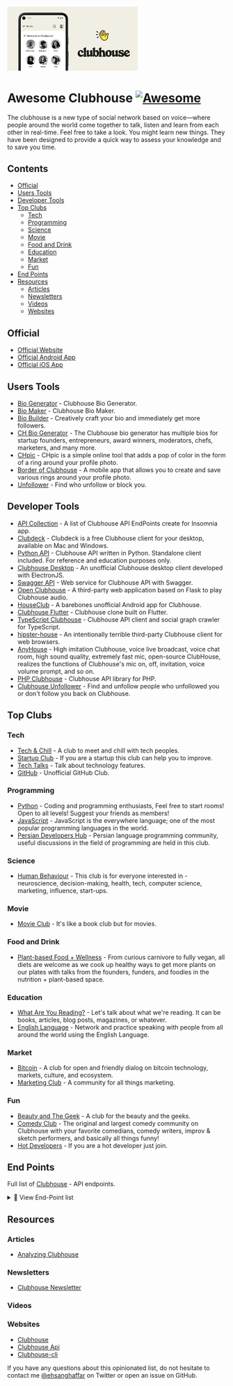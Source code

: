 <h1><img src="screenshot.png" alt="awesome clubhouse" width="300" /></h1>

# Awesome Clubhouse [![Awesome](https://awesome.re/badge.svg)](https://awesome.re)

The clubhouse is a new type of social network based on voice—where people around the world come together to talk, listen and learn from each other in real-time.
Feel free to take a look. You might learn new things. They have been designed to provide a quick way to assess your knowledge and to save you time.

## Contents

- [Official](#official)
- [Users Tools](#users-tools)
- [Developer Tools](#developer-tools)
- [Top Clubs](#top-clubs)
  - [Tech](#tech)
  - [Programming](#programming)
  - [Science](#science)
  - [Movie](#movie)
  - [Food and Drink](#food-and-drink)
  - [Education](#education)
  - [Market](#market)
  - [Fun](#fun)
- [End Points](#end-points)
- [Resources](#resources)
  - [Articles](#articles)
  - [Newsletters](#newsletters)
  - [Videos](#videos)
  - [Websites](#websites)

## Official

- [Official Website](https://joinclubhouse.com)
- [Official Android App](https://play.google.com/store/apps/details?id=com.clubhouse)
- [Official iOS App](https://itunes.apple.com/us/app/clubhouse/id1209829091)

## Users Tools

- [Bio Generator](https://perchance.org/owh9gelu4t) - Clubhouse Bio Generator.
- [Bio Maker](https://bio.lvwzhen.com/) - Clubhouse Bio Maker.
- [Bio Builder](https://www.clubhousebio.app/) - Creatively craft your bio and immediately get more followers.
- [CH Bio Generator](https://apps.apple.com/us/app/ch-bio-generator/id1554078253) - The Clubhouse bio generator has multiple bios for startup founders, entrepreneurs, award winners, moderators, chefs, marketers, and many more.
- [CHpic](https://chpic.me/) - CHpic is a simple online tool that adds a pop of color in the form of a ring around your profile photo.
- [Border of Clubhouse](https://apps.apple.com/us/app/border-for-clubhouse-clubring/id1550842742) - A mobile app that allows you to create and save various rings around your profile photo.
- [Unfollower](https://unfollow.netlify.app/) - Find who unfollow or block you.

## Developer Tools

- [API Collection](https://raw.githubusercontent.com/ehsanghaffarii/awesome-clubhouse/main/files/Insomnia_Clubhouse_2022-02-21.json) - A list of Clubhouse API EndPoints create for Insomnia app.
- [Clubdeck](https://www.clubdeck.app/) - Clubdeck is a free Clubhouse client for your desktop, available on Mac and Windows.
- [Python API](https://github.com/stypr/clubhouse-py) - Clubhouse API written in Python. Standalone client included. For reference and education purposes only.
- [Clubhouse Desktop](https://github.com/callmearta/clubhouse-desktop) - An unofficial Clubhouse desktop client developed with ElectronJS.
- [Swagger API](https://github.com/zhuowei/ClubhouseAPI) - Web service for Clubhouse API with Swagger.
- [Open Clubhouse](https://github.com/ai-eks/OpenClubhouse) - A third-party web application based on Flask to play Clubhouse audio.
- [HouseClub](https://github.com/grishka/Houseclub) - A barebones unofficial Android app for Clubhouse.
- [Clubhouse Flutter](https://github.com/perpetio/clubhouse) - Clubhouse clone built on Flutter.
- [TypeScript Clubhouse](https://github.com/transitive-bullshit/clubhouse) - Clubhouse API client and social graph crawler for TypeScript.
- [hipster-house](https://github.com/zhuowei/hipster.house) - An intentionally terrible third-party Clubhouse client for web browsers.
- [AnyHouse](https://github.com/anyRTC-UseCase/anyHouse) - High imitation Clubhouse, voice live broadcast, voice chat room, high sound quality, extremely fast mic, open-source ClubHouse, realizes the functions of Clubhouse's mic on, off, invitation, voice volume prompt, and so on.
- [PHP Clubhouse](https://github.com/fadhiilrachman/clubhouse-api-php) - Clubhouse API library for PHP.
- [Clubhouse Unfollower](https://github.com/soroushchehresa/clubhouse-unfollowers) - Find and unfollow people who unfollowed you or don't follow you back on Clubhouse.

## Top Clubs

### Tech

- [Tech & Chill](https://www.clubhouse.com/club/techchill) - A club to meet and chill with tech peoples.
- [Startup Club](https://clubhousedb.com/club/45-startup-club) - If you are a startup this club can help you to improve.
- [Tech Talks](https://clubhousedb.com/club/3225-tech-talks) - Talk about technology features.
- [GitHub](https://clubhousedb.com/club/735673473-github) - Unofficial GitHub Club.

### Programming

- [Python](https://clubhousedb.com/club/598487268-python) - Coding and programming enthusiasts, Feel free to start rooms! Open to all levels! Suggest your friends as members!
- [JavaScript](https://clubhousedb.com/club/1253333235-javascript) - JavaScript is the everywhere language; one of the most popular programming languages in the world.
- [Persian Developers Hub](https://clubhousedb.com/club/1630392162-persian-developers-hub) - Persian language programming community, useful discussions in the field of programming are held in this club.

### Science

- [Human Behaviour](https://clubhousedb.com/club/156-human-behaviour) - This club is for everyone interested in - neuroscience, decision-making, health, tech, computer science, marketing, influence, start-ups.

### Movie

- [Movie Club](https://clubhousedb.com/club/105-movie-club) - It's like a book club but for movies.

### Food and Drink

- [Plant-based Food + Wellness](https://clubhousedb.com/club/307-plant-based-food-wellness) - From curious carnivore to fully vegan, all diets are welcome as we cook up healthy ways to get more plants on our plates with talks from the founders, funders, and foodies in the nutrition + plant-based space.

### Education

- [What Are You Reading?](https://clubhousedb.com/club/764-what-are-you-reading) - Let's talk about what we're reading. It can be books, articles, blog posts, magazines, or whatever.
- [English Language](https://clubhousedb.com/club/290630288-english-language) - Network and practice speaking with people from all around the world using the English Language.

### Market

- [Bitcoin](https://clubhousedb.com/club/597-bitcoin) - A club for open and friendly dialog on bitcoin technology, markets, culture, and ecosystem.
- [Marketing Club](https://clubhousedb.com/club/131-marketing-club) - A community for all things marketing.

### Fun

- [Beauty and The Geek](https://www.clubhouse.com/club/beauty-and-the-geek) - A club for the beauty and the geeks.
- [Comedy Club](https://clubhousedb.com/club/1024-comedy-club) - The original and largest comedy community on Clubhouse with your favorite comedians, comedy writers, improv & sketch performers, and basically all things funny!
- [Hot Developers](https://www.clubhouse.com/club/hot-persiandevelopers) - If you are a hot developer just join.

## End Points

Full list of [Clubhouse](https://www.clubhouseapi.com/api) - API endpoints.

<details>
<summary>📃 View End-Point list</summary>

```bash
get_release_notes
get_all_topics
get_topic
get_clubs_for_topic
get_users_for_topic
update_name
update_displayname
update_bio
update_username
update_twitter_username
update_skintone
add_user_topic
remove_user_topic
update_notifications
add_email
get_settings
update_instagram_username
report_incident
get_followers
get_following
get_mutual_follows
get_suggested_follows_friends_only
get_suggested_follows_all
get_suggested_follows_similar
ignore_suggested_follow
follow
follow_multiple
unfollow
update_follow_notifications
block
unblock
get_profile
get_channel
get_channels
get_suggested_speakers
create_channel
join_channel
leave_channel
active_ping
end_channel
invite_speaker
uninvite_speaker
mute_speaker
make_moderator
accept_speaker_invite
reject_speaker_invite
invite_to_existing_channel
audience_reply
make_channel_public
make_channel_social
block_from_channel
get_welcome_channel
reject_welcome_channel
change_handraise_settings
get_create_channel_targets
update_channel_flags
hide_channel
get_notifications
get_actionable_notifications
ignore_actionable_notification
me
get_online_friends
search_users
search_clubs
check_for_update
get_suggested_invites
invite_to_app
invite_from_waitlist
invite_to_new_channel
accept_new_channel_invite
reject_new_channel_invite
cancel_new_channel_invite
add_club_admin
add_club_member
get_club
get_club_members
get_suggested_club_invites
remove_club_admin
remove_club_member
accept_club_member_invite
follow_club
unfollow_club
get_club_nominations
approve_club_nomination
reject_club_nomination
get_clubs
update_is_follow_allowed
update_is_membership_private
update_is_community
update_club_description
update_club_rules
update_club_topics
add_club_topic
remove_club_topic
get_events
get_events_for_user
get_events_to_start
delete_event
create_event
edit_event
get_event

```

</details>

## Resources

### Articles

- [Analyzing Clubhouse](https://blog.theori.io/research/korean/analyzing-clubhouse/)

### Newsletters

- [Clubhouse Newsletter](https://www.clubhouse.com/newsletter)

### Videos

### Websites

- [Clubhouse](https://www.clubhouse.com/)
- [Clubhouse Api](https://clubhouseapi.com/)
- [Clubhouse-cli](https://github.com/ehsanghaffarii/clubhouse-cli)

If you have any questions about this opinionated list, do not hesitate to contact me [@ehsanghaffar](https://twitter.com/ehsanghaffarii) on Twitter or open an issue on GitHub.

